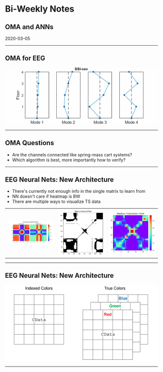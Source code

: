 <!-- .slide: data-background="#500000" class="dark" -->

# Bi-Weekly Notes

## OMA and ANNs



2020-03-05

---

<!-- .slide: data-background="#767171" class="dark" -->

## OMA for EEG

<img src="img/OMA.gif" alt="HoQ Overview" style="width:800px;">  

---


<!-- .slide: data-background="#767171" class="dark" -->

## OMA Questions
- Are the channels connected like spring-mass cart systems?
- Which algorithm is best, more importantly how to verify?

---

<!-- .slide: data-background="#767171" class="dark" -->


## EEG Neural Nets: New Architecture
- There's currently not enough info in the single matrix to learn from
- NN doesn't care if heatmap is BW
- There are multiple ways to visualize TS data

| | | |
|:-------------------------:|:-------------------------:|:-------------------------:|
|<img width="1604" alt="gaf" src="img/gaf.png">  |  <img width="1604" alt="rp" src="img/rp.png">|<img width="1604" alt="mtf" src="img/mtf.png">|


---

<!-- .slide: data-background="#767171" class="dark" -->

## EEG Neural Nets: New Architecture
<img src="img/rgb.png" alt="HoQ Overview" style="width:800px;"> 

---

<!-- .slide: data-background="#767171" class="dark" -->





